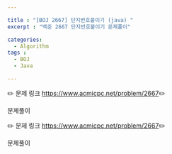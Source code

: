 ```yaml
--- 

title : "[BOJ 2667] 단지번호붙이기 (java) "
excerpt : "백준 2667 단지번호붙이기 문제풀이"

categories:
  - Algorithm
tags :
  - BOJ 
  - Java

---
```


:pencil2: 문제 링크 <https://www.acmicpc.net/problem/2667>:pencil2:

문제풀이

:pencil2: 문제 링크 <https://www.acmicpc.net/problem/2667>:pencil2:

문제풀이

<script src="https://gist.github.com/leejieun1121/e782d925543f280bc917e62b4e40f4e8.js"></script>

